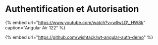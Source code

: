 # Authentification et Autorisation



{% embed url="https://www.youtube.com/watch?v=wllwLD\_HW8k" caption="Angular Air 122" %}

{% embed url="https://github.com/wishtack/wt-angular-auth-demo" %}

